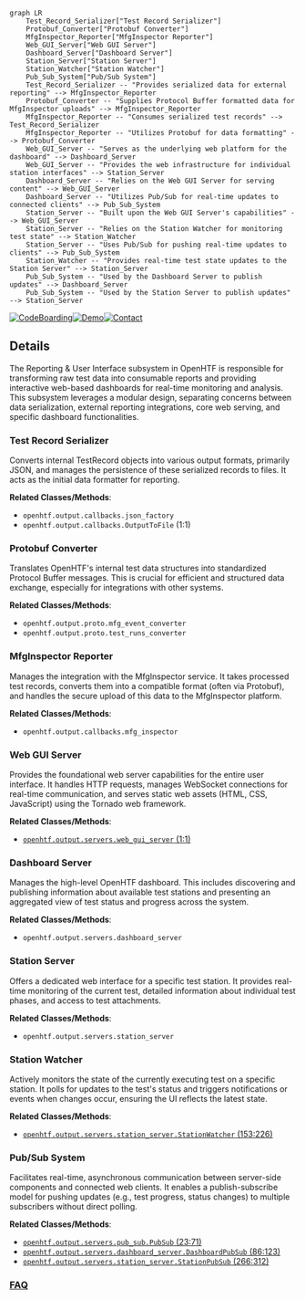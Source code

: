 ```mermaid
graph LR
    Test_Record_Serializer["Test Record Serializer"]
    Protobuf_Converter["Protobuf Converter"]
    MfgInspector_Reporter["MfgInspector Reporter"]
    Web_GUI_Server["Web GUI Server"]
    Dashboard_Server["Dashboard Server"]
    Station_Server["Station Server"]
    Station_Watcher["Station Watcher"]
    Pub_Sub_System["Pub/Sub System"]
    Test_Record_Serializer -- "Provides serialized data for external reporting" --> MfgInspector_Reporter
    Protobuf_Converter -- "Supplies Protocol Buffer formatted data for MfgInspector uploads" --> MfgInspector_Reporter
    MfgInspector_Reporter -- "Consumes serialized test records" --> Test_Record_Serializer
    MfgInspector_Reporter -- "Utilizes Protobuf for data formatting" --> Protobuf_Converter
    Web_GUI_Server -- "Serves as the underlying web platform for the dashboard" --> Dashboard_Server
    Web_GUI_Server -- "Provides the web infrastructure for individual station interfaces" --> Station_Server
    Dashboard_Server -- "Relies on the Web GUI Server for serving content" --> Web_GUI_Server
    Dashboard_Server -- "Utilizes Pub/Sub for real-time updates to connected clients" --> Pub_Sub_System
    Station_Server -- "Built upon the Web GUI Server's capabilities" --> Web_GUI_Server
    Station_Server -- "Relies on the Station Watcher for monitoring test state" --> Station_Watcher
    Station_Server -- "Uses Pub/Sub for pushing real-time updates to clients" --> Pub_Sub_System
    Station_Watcher -- "Provides real-time test state updates to the Station Server" --> Station_Server
    Pub_Sub_System -- "Used by the Dashboard Server to publish updates" --> Dashboard_Server
    Pub_Sub_System -- "Used by the Station Server to publish updates" --> Station_Server
```

[![CodeBoarding](https://img.shields.io/badge/Generated%20by-CodeBoarding-9cf?style=flat-square)](https://github.com/CodeBoarding/GeneratedOnBoardings)[![Demo](https://img.shields.io/badge/Try%20our-Demo-blue?style=flat-square)](https://www.codeboarding.org/demo)[![Contact](https://img.shields.io/badge/Contact%20us%20-%20contact@codeboarding.org-lightgrey?style=flat-square)](mailto:contact@codeboarding.org)

## Details

The Reporting & User Interface subsystem in OpenHTF is responsible for transforming raw test data into consumable reports and providing interactive web-based dashboards for real-time monitoring and analysis. This subsystem leverages a modular design, separating concerns between data serialization, external reporting integrations, core web serving, and specific dashboard functionalities.

### Test Record Serializer
Converts internal TestRecord objects into various output formats, primarily JSON, and manages the persistence of these serialized records to files. It acts as the initial data formatter for reporting.


**Related Classes/Methods**:

- `openhtf.output.callbacks.json_factory`
- `openhtf.output.callbacks.OutputToFile` (1:1)


### Protobuf Converter
Translates OpenHTF's internal test data structures into standardized Protocol Buffer messages. This is crucial for efficient and structured data exchange, especially for integrations with other systems.


**Related Classes/Methods**:

- `openhtf.output.proto.mfg_event_converter`
- `openhtf.output.proto.test_runs_converter`


### MfgInspector Reporter
Manages the integration with the MfgInspector service. It takes processed test records, converts them into a compatible format (often via Protobuf), and handles the secure upload of this data to the MfgInspector platform.


**Related Classes/Methods**:

- `openhtf.output.callbacks.mfg_inspector`


### Web GUI Server
Provides the foundational web server capabilities for the entire user interface. It handles HTTP requests, manages WebSocket connections for real-time communication, and serves static web assets (HTML, CSS, JavaScript) using the Tornado web framework.


**Related Classes/Methods**:

- <a href="https://github.com/google/openhtf/blob/master/openhtf/output/servers/web_gui_server.py#L1-L1" target="_blank" rel="noopener noreferrer">`openhtf.output.servers.web_gui_server` (1:1)</a>


### Dashboard Server
Manages the high-level OpenHTF dashboard. This includes discovering and publishing information about available test stations and presenting an aggregated view of test status and progress across the system.


**Related Classes/Methods**:

- `openhtf.output.servers.dashboard_server`


### Station Server
Offers a dedicated web interface for a specific test station. It provides real-time monitoring of the current test, detailed information about individual test phases, and access to test attachments.


**Related Classes/Methods**:

- `openhtf.output.servers.station_server`


### Station Watcher
Actively monitors the state of the currently executing test on a specific station. It polls for updates to the test's status and triggers notifications or events when changes occur, ensuring the UI reflects the latest state.


**Related Classes/Methods**:

- <a href="https://github.com/google/openhtf/blob/master/openhtf/output/servers/station_server.py#L153-L226" target="_blank" rel="noopener noreferrer">`openhtf.output.servers.station_server.StationWatcher` (153:226)</a>


### Pub/Sub System
Facilitates real-time, asynchronous communication between server-side components and connected web clients. It enables a publish-subscribe model for pushing updates (e.g., test progress, status changes) to multiple subscribers without direct polling.


**Related Classes/Methods**:

- <a href="https://github.com/google/openhtf/blob/master/openhtf/output/servers/pub_sub.py#L23-L71" target="_blank" rel="noopener noreferrer">`openhtf.output.servers.pub_sub.PubSub` (23:71)</a>
- <a href="https://github.com/google/openhtf/blob/master/openhtf/output/servers/dashboard_server.py#L86-L123" target="_blank" rel="noopener noreferrer">`openhtf.output.servers.dashboard_server.DashboardPubSub` (86:123)</a>
- <a href="https://github.com/google/openhtf/blob/master/openhtf/output/servers/station_server.py#L266-L312" target="_blank" rel="noopener noreferrer">`openhtf.output.servers.station_server.StationPubSub` (266:312)</a>




### [FAQ](https://github.com/CodeBoarding/GeneratedOnBoardings/tree/main?tab=readme-ov-file#faq)